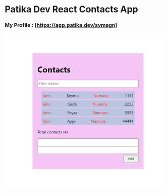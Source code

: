 # Patika Dev React Contacts App

### My Profile : [https://app.patika.dev/symagn]


<img src="./ekran.png" alt="proje">